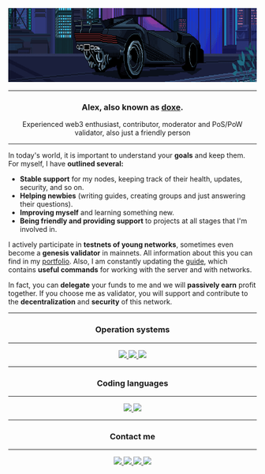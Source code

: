 <img src="https://github.com/doxe1/doxe1/blob/main/cover.gif" width="100%" height="150">

_____
<h3 align="center">Alex, also known as <a href="https://t.me/doxe01" target="_blank">doxe</a>.</h3>
<p align="center">Experienced web3 enthusiast, contributor, moderator and PoS/PoW validator, also just a friendly person </p>

_____

In today's world, it is important to understand your **goals** and keep them. For myself, I have **outlined several:**

- **Stable support** for my nodes, keeping track of their health, updates, security, and so on.
- **Helping newbies** (writing guides, creating groups and just answering their questions).
- **Improving myself** and learning something new.
- **Being friendly and providing support** to projects at all stages that I'm involved in.

I actively participate in **testnets of young networks**, sometimes even become a **genesis validator** in mainnets. All information about this you can find in my [portfolio](https://github.com/doxe1/doxe1/blob/main/doxe.md). Also, I am constantly updating the [guide](https://github.com/doxe1/useful-cmd/blob/main/README.md), which contains **useful commands** for working with the server and with networks.

In fact, you can **delegate** your funds to me and we will **passively earn** profit together. If you choose me as validator, you will support and contribute to the **decentralization** and **security** of this network.

_____
<h3 name="intro" align="center">Operation systems </h3>

_____

<div align="center">
    <a href="https://en.wikipedia.org/wiki/Microsoft_Windows" target="_blank">
        <img height="35px" src="https://img.shields.io/badge/Windows-0078D6?style=for-the-badge&logo=windows&logoColor=white">
    </a>
    <a href="https://www.linux.com/what-is-linux/" target="_blank">
        <img height="35px" src="https://img.shields.io/badge/Linux-FCC624?style=for-the-badge&logo=linux&logoColor=black">
    </a>
    <a href="https://en.wikipedia.org/wiki/Android_(operating_system)" target="_blank">
        <img height="35px" src="https://img.shields.io/badge/Android-3DDC84?style=for-the-badge&logo=android&logoColor=white">
    </a>
</div>

_____
<h3 name="intro" align="center">Сoding languages </h3>

_____

<div align="center">
    <a href="https://www.python.org/" target="_blank">
        <img height="35px" src="https://img.shields.io/badge/Python-3776AB?style=for-the-badge&logo=python&logoColor=white">
    </a>
    <a href="https://en.wikipedia.org/wiki/Shell_script" target="_blank">
        <img height="35px" src="https://img.shields.io/badge/Shell_Script-121011?style=for-the-badge&logo=gnu-bash&logoColor=white">
    </a>
</div>

_____
<h3 name="intro" align="center">Contact me </h3>

_____

<div align="center">
    <a href="https://t.me/doxe01" target="_blank">
        <img height="35px" src="https://img.shields.io/badge/Telegram-2CA5E0?style=for-the-badge&logo=telegram&logoColor=white">
    </a>
    <a href="https://twitter.com/doxe001" target="_blank">
        <img height="35px" src="https://img.shields.io/badge/Twitter-1DA1F2?style=for-the-badge&logo=twitter&logoColor=white">
    </a>
    <a href="https://discord.gg/YZZ2m2sxDD" target="_blank">
        <img height="35px" src="https://img.shields.io/badge/Discord-7289DA?style=for-the-badge&logo=discord&logoColor=white">
    </a>
    <a href="https://github.com/doxe1" target="_blank">
        <img height="35px" src="https://img.shields.io/badge/GitHub-100000?style=for-the-badge&logo=github&logoColor=white">
    </a>
</div>
